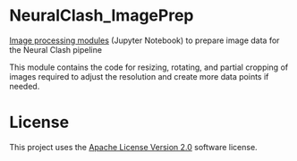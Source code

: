 # NeuralClash_ImagePrep
[Image processing modules](NeuralClash_ImagePrep.ipynb) (Jupyter Notebook) to prepare image data for the Neural Clash pipeline

This module contains the code for resizing, rotating, and partial cropping of images required 
to adjust the resolution and create more data points if needed.

# License
This project uses the [Apache License Version 2.0](LICENSE) software license.
